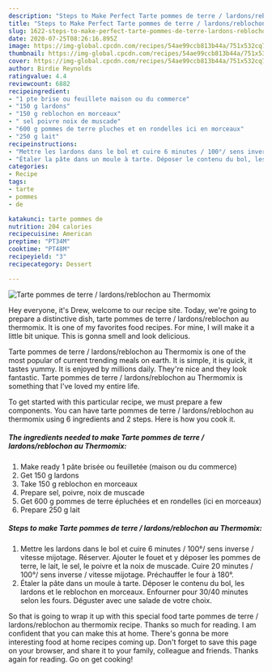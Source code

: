 ```yaml
---
description: "Steps to Make Perfect Tarte pommes de terre / lardons/reblochon au Thermomix"
title: "Steps to Make Perfect Tarte pommes de terre / lardons/reblochon au Thermomix"
slug: 1622-steps-to-make-perfect-tarte-pommes-de-terre-lardons-reblochon-au-thermomix
date: 2020-07-25T08:26:16.895Z
image: https://img-global.cpcdn.com/recipes/54ae99ccb813b44a/751x532cq70/tarte-pommes-de-terre-lardonsreblochon-au-thermomix-photo-principale-de-la-recette.jpg
thumbnail: https://img-global.cpcdn.com/recipes/54ae99ccb813b44a/751x532cq70/tarte-pommes-de-terre-lardonsreblochon-au-thermomix-photo-principale-de-la-recette.jpg
cover: https://img-global.cpcdn.com/recipes/54ae99ccb813b44a/751x532cq70/tarte-pommes-de-terre-lardonsreblochon-au-thermomix-photo-principale-de-la-recette.jpg
author: Birdie Reynolds
ratingvalue: 4.4
reviewcount: 6882
recipeingredient:
- "1 pte brise ou feuillete maison ou du commerce"
- "150 g lardons"
- "150 g reblochon en morceaux"
- " sel poivre noix de muscade"
- "600 g pommes de terre pluches et en rondelles ici en morceaux"
- "250 g lait"
recipeinstructions:
- "Mettre les lardons dans le bol et cuire 6 minutes / 100°/ sens inverse / vitesse mijotage. Réserver. Ajouter le fouet et y déposer les pommes de terre, le lait, le sel, le poivre et la noix de muscade. Cuire 20 minutes / 100°/ sens inverse / vitesse mijotage. Préchauffer le four à 180°."
- "Étaler la pâte dans un moule à tarte. Déposer le contenu du bol, les lardons et le reblochon en morceaux. Enfourner pour 30/40 minutes selon les fours. Déguster avec une salade de votre choix."
categories:
- Recipe
tags:
- tarte
- pommes
- de

katakunci: tarte pommes de 
nutrition: 204 calories
recipecuisine: American
preptime: "PT34M"
cooktime: "PT48M"
recipeyield: "3"
recipecategory: Dessert

---
```



![Tarte pommes de terre / lardons/reblochon au Thermomix](https://img-global.cpcdn.com/recipes/54ae99ccb813b44a/751x532cq70/tarte-pommes-de-terre-lardonsreblochon-au-thermomix-photo-principale-de-la-recette.jpg)

Hey everyone, it's Drew, welcome to our recipe site. Today, we're going to prepare a distinctive dish, tarte pommes de terre / lardons/reblochon au thermomix. It is one of my favorites food recipes. For mine, I will make it a little bit unique. This is gonna smell and look delicious.



Tarte pommes de terre / lardons/reblochon au Thermomix is one of the most popular of current trending meals on earth. It is simple, it is quick, it tastes yummy. It is enjoyed by millions daily. They're nice and they look fantastic. Tarte pommes de terre / lardons/reblochon au Thermomix is something that I've loved my entire life.


To get started with this particular recipe, we must prepare a few components. You can have tarte pommes de terre / lardons/reblochon au thermomix using 6 ingredients and 2 steps. Here is how you cook it.

<!--inarticleads1-->

##### The ingredients needed to make Tarte pommes de terre / lardons/reblochon au Thermomix:

1. Make ready 1 pâte brisée ou feuilletée (maison ou du commerce)
1. Get 150 g lardons
1. Take 150 g reblochon en morceaux
1. Prepare  sel, poivre, noix de muscade
1. Get 600 g pommes de terre épluchées et en rondelles (ici en morceaux)
1. Prepare 250 g lait




<!--inarticleads2-->

##### Steps to make Tarte pommes de terre / lardons/reblochon au Thermomix:

1. Mettre les lardons dans le bol et cuire 6 minutes / 100°/ sens inverse / vitesse mijotage. Réserver. Ajouter le fouet et y déposer les pommes de terre, le lait, le sel, le poivre et la noix de muscade. Cuire 20 minutes / 100°/ sens inverse / vitesse mijotage. Préchauffer le four à 180°.
1. Étaler la pâte dans un moule à tarte. Déposer le contenu du bol, les lardons et le reblochon en morceaux. Enfourner pour 30/40 minutes selon les fours. Déguster avec une salade de votre choix.




So that is going to wrap it up with this special food tarte pommes de terre / lardons/reblochon au thermomix recipe. Thanks so much for reading. I am confident that you can make this at home. There's gonna be more interesting food at home recipes coming up. Don't forget to save this page on your browser, and share it to your family, colleague and friends. Thanks again for reading. Go on get cooking!

